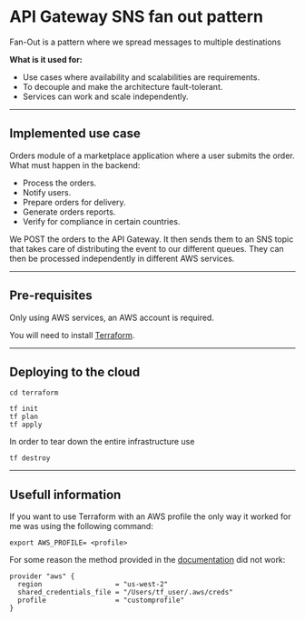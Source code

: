# API Gateway SNS fan out pattern

Fan-Out is a pattern where we spread messages to multiple destinations

**What is it used for:**
- Use cases where availability and scalabilities are requirements.
- To decouple and make the architecture fault-tolerant.
- Services can work and scale independently.

---------------------------------------------------------------
## Implemented use case

 Orders module of a marketplace application where a user submits the order.
 What must happen in the backend:
  - Process the orders.
  - Notify users.
  - Prepare orders for delivery.
  - Generate orders reports.
  - Verify for compliance in certain countries.

We POST the orders to the API Gateway. It then sends them to an SNS topic that takes care of distributing the event to our different queues. They can then be processed independently in different AWS services.

---------------------------------------------------------------

## Pre-requisites

Only using AWS services, an AWS account is required.

You will need to install [Terraform](https://learn.hashicorp.com/tutorials/terraform/install-cli).

---------------------------------------------------------------
## Deploying to the cloud

```
cd terraform 

tf init 
tf plan 
tf apply
```
In order to tear down the entire infrastructure use 
```
tf destroy
```

---------------------------------------------------------------
## Usefull information

If you want to use Terraform with an AWS profile the only way it worked for me was using the following command:

```
export AWS_PROFILE= <profile>
```
For some reason the method provided in the [documentation](https://registry.terraform.io/providers/hashicorp/aws/latest/docs) did not work:
```
provider "aws" {
  region                  = "us-west-2"
  shared_credentials_file = "/Users/tf_user/.aws/creds"
  profile                 = "customprofile"
}
```

